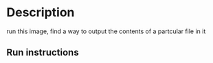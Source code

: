 # Description
run this image, find a way to output the contents of a partcular file in it

## Run instructions

